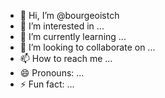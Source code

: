 - 👋 Hi, I’m @bourgeoistch
- 👀 I’m interested in ...
- 🌱 I’m currently learning ...
- 💞️ I’m looking to collaborate on ...
- 📫 How to reach me ...
- 😄 Pronouns: ...
- ⚡ Fun fact: ...

<!---
bourgeoistch/bourgeoistch is a ✨ special ✨ repository because its `README.md` (this file) appears on your GitHub profile.
You can click the Preview link to take a look at your changes.
--->
